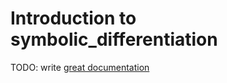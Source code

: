 # Introduction to symbolic_differentiation

TODO: write [great documentation](http://jacobian.org/writing/what-to-write/)
